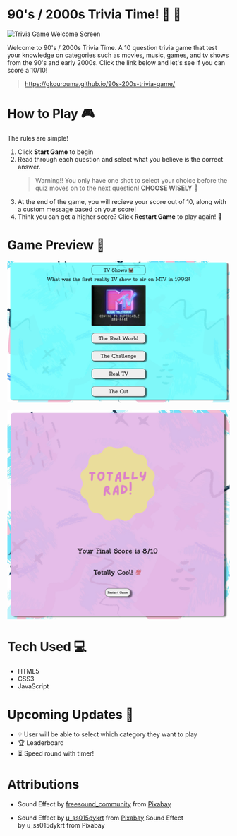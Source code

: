 # 90's / 2000s Trivia Time! 🥳 🎉

![Trivia Game Welcome Screen](images/Trivia-Game-Welcome-Page.png)

Welcome to 90's / 2000s Trivia Time. A 10 question trivia game that test your knowledge on categories such as movies, music, games, and tv shows from the 90's and early 2000s. Click the link below and let's see if you can score a 10/10!
> https://gkourouma.github.io/90s-200s-trivia-game/

# How to Play 🎮

The rules are simple!

1. Click **Start Game** to begin
2. Read through each question and select what you believe is the correct answer.
   > Warning‼️ You only have one shot to select your choice before the quiz moves on to the next question! **CHOOSE WISELY 👀**
3. At the end of the game, you will recieve your score out of 10, along with a custom message based on your score!
4. Think you can get a higher score? Click **Restart Game** to play again! 🔁

# Game Preview 📸

![Trivia Question Page](images/Trivia-Question-Page.png)

![Trivia Score Page](images/Trivia-Score-Page.png)

# Tech Used 💻

- HTML5
- CSS3
- JavaScript

# Upcoming Updates 🎉

- 💡 User will be able to select which category they want to play
- 🏆 Leaderboard
- ⏳ Speed round with timer!

# Attributions

- Sound Effect by <a href="https://pixabay.com/users/freesound_community-46691455/?utm_source=link-attribution&utm_medium=referral&utm_campaign=music&utm_content=6416">freesound_community</a> from <a href="https://pixabay.com/sound-effects//?utm_source=link-attribution&utm_medium=referral&utm_campaign=music&utm_content=6416">Pixabay</a>

- Sound Effect by <a href="https://pixabay.com/users/u_ss015dykrt-26759154/?utm_source=link-attribution&utm_medium=referral&utm_campaign=music&utm_content=146263">u_ss015dykrt</a> from <a href="https://pixabay.com/sound-effects//?utm_source=link-attribution&utm_medium=referral&utm_campaign=music&utm_content=146263">Pixabay</a>
  Sound Effect by u_ss015dykrt from Pixabay
